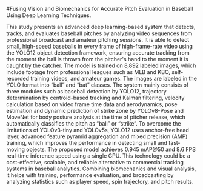 #Fusing Vision and Biomechanics for Accurate Pitch Evaluation in Baseball Using Deep Learning Techniques.

This study presents an advanced deep learning-based system that detects, tracks, and evaluates baseball pitches by analyzing video sequences from professional broadcast and amateur pitching sessions. It is able to detect small, high-speed baseballs in every frame of high-frame-rate video using the YOLO12 object detection framework, ensuring accurate tracking from the moment the ball is thrown from the pitcher's hand to the moment it is caught by the catcher. The model is trained on 8,892 labeled images, which include footage from professional leagues such as MLB and KBO, self-recorded training videos, and amateur games. The images are labeled in the YOLO format into “ball” and “bat” classes. The system mainly consists of three modules such as baseball detection by YOLO12, trajectory determination by centroid-based tracking and Kalman filtering, velocity calculation based on video frame time data and aerodynamics, pose estimation and dynamic prediction of strike zone by YOLOv8-Pose and MoveNet for body posture analysis at the time of pitcher release, which automatically classifies the pitch as “ball” or “strike”. To overcome the limitations of YOLOv3-tiny and YOLOv5s, YOLO12 uses anchor-free head layer, advanced feature pyramid aggregation and mixed precision (AMP) training, which improves the performance in detecting small and fast-moving objects. The proposed model achieves 0.945 mAP@50 and 8.6 FPS real-time inference speed using a single GPU. This technology could be a cost-effective, scalable, and reliable alternative to commercial tracking systems in baseball analytics. Combining biomechanics and visual analysis, it helps with training, performance evaluation, and broadcasting by analyzing statistics such as player speed, spin trajectory, and pitch results.
